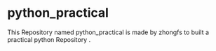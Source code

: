 # python_practical
This Repository named python_practical is made by zhongfs to built a practical python Repository .
